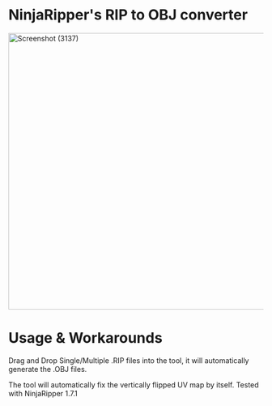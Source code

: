 # NinjaRipper's RIP to OBJ converter

<img width="813" height="546" alt="Screenshot (3137)" src="https://github.com/user-attachments/assets/daf2e944-b774-42d2-a9d1-10a578d68cf5" />

# Usage & Workarounds 

Drag and Drop Single/Multiple .RIP files into the tool, it will automatically generate the .OBJ files.

The tool will automatically fix the vertically flipped UV map by itself. Tested with NinjaRipper 1.7.1
